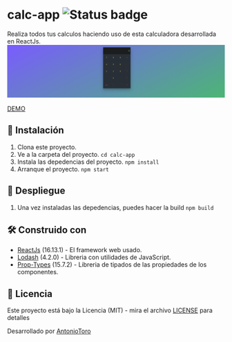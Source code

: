 # calc-app ![Status badge](https://img.shields.io/badge/status-success-green)

Realiza todos tus calculos haciendo uso de esta calculadora desarrollada en ReactJs.
![calc-app](public/img/Captura%20de%20pantalla%20de%202022-05-10%2020-51-01.png)

[DEMO](https://calc-app-atl.firebaseapp.com/)

## 🔧 Instalación
1. Clona este proyecto.
2. Ve a la carpeta del proyecto.
    `cd calc-app`
3. Instala las depedencias del proyecto.
    `npm install`
4. Arranque el proyecto.
   `npm start`

##  :hammer: Despliegue
1. Una vez instaladas las depedencias, puedes hacer la build `npm build`

## 🛠️ Construido con
* [ReactJs](https://es.reactjs.org/) (16.13.1) - El framework web usado.
* [Lodash](https://lodash.com/) (4.2.0) - Libreria con utilidades de JavaScript.
* [Prop-Types](https://www.npmjs.com/package/prop-types) (15.7.2) - Libreria de tipados de las propiedades de los componentes.

## 📄 Licencia
Este proyecto está bajo la Licencia (MIT) - mira el archivo [LICENSE](LICENSE) para detalles


Desarrollado por [AntonioToro](https://github.com/AntonioToro)